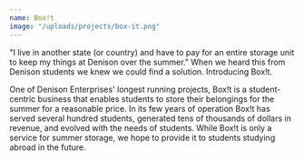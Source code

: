 ```yaml
---
name: Box!t
image: "/uploads/projects/box-it.png"
---
```


"I live in another state (or country) and have to pay for an entire storage unit to keep my things at Denison over the summer." When we heard this from Denison students we knew we could find a solution. Introducing Box!t.

One of Denison Enterprises' longest running projects, Box!t is a student-centric business that enables students to store their belongings for the summer for a reasonable price. In its few years of operation Box!t has served several hundred students, generated tens of thousands of dollars in revenue, and evolved with the needs of students. While Box!t is only a service for summer storage, we hope to provide it to students studying abroad in the future.
